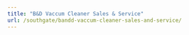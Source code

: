 ```yaml
---
title: "B&D Vaccum Cleaner Sales & Service"
url: /southgate/bandd-vaccum-cleaner-sales-and-service/
---
```

